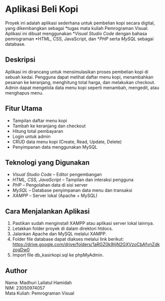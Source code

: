 # Aplikasi Beli Kopi

Proyek ini adalah aplikasi sederhana untuk pembelian kopi secara digital, yang dikembangkan sebagai *tugas mata kuliah Pemrograman Visual. Aplikasi ini dibuat menggunakan **Visual Studio Code* dengan bahasa pemrograman *HTML, CSS, JavaScript, dan **PHP* serta *MySQL* sebagai database.

## Deskripsi

Aplikasi ini dirancang untuk mensimulasikan proses pembelian kopi di sebuah kedai. Pengguna dapat melihat daftar menu kopi, menambahkan pesanan ke keranjang, menghitung total harga, dan melakukan checkout. Admin dapat mengelola data menu kopi seperti menambah, mengedit, atau menghapus menu.

## Fitur Utama

- Tampilan daftar menu kopi
- Tambah ke keranjang dan checkout
- Hitung total pembayaran
- Login untuk admin
- CRUD data menu kopi (Create, Read, Update, Delete)
- Penyimpanan data menggunakan MySQL

## Teknologi yang Digunakan

- *Visual Studio Code* – Editor pengembangan
- *HTML, CSS, JavaScript* – Tampilan dan interaksi pengguna
- *PHP* – Pengolahan data di sisi server
- *MySQL* – Database penyimpanan data menu dan transaksi
- *XAMPP* – Server lokal (Apache + MySQL)

## Cara Menjalankan Aplikasi

1. Pastikan sudah menginstall XAMPP atau aplikasi server lokal lainnya.
2. Letakkan folder proyek di dalam direktori htdocs.
3. Jalankan Apache dan MySQL melalui XAMPP.
4. Folder file database dapat diakses melalui link berikut:
   https://drive.google.com/drive/folders/1aRGZ0k9IijN2GXVzoCbAfvnZdkzogDw0
6. Import file db_kasirkopi.sql ke phpMyAdmin.
   

## Author

Nama: Madhuri Lailatul Hamidah  
NIM: 23050974057  
Mata Kuliah: Pemrograman Visual
